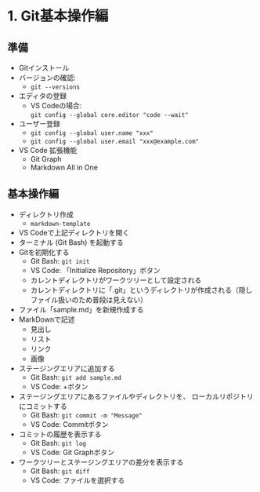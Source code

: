 # 1. Git基本操作編

## 準備
- Gitインストール
- バージョンの確認:
  - `git --versions`
- エディタの登録
	- VS Codeの場合:<br>
  	`git config --global core.editor "code --wait"`
- ユーザー登録
	- `git config --global user.name "xxx"`
	- `git config --global user.email "xxx@example.com"`
- VS Code 拡張機能
	- Git Graph
	- Markdown All in One

## 基本操作編
- ディレクトリ作成
  -  `markdown-template`
- VS Codeで上記ディレクトリを開く
- ターミナル (Git Bash) を起動する
- Gitを初期化する
	- Git Bash: `git init`
	- VS Code: 「Initialize Repository」ボタン
	- カレントディレクトリがワークツリーとして設定される
	- カレントディレクトリに「.git」というディレクトリが作成される（隠しファイル扱いのため普段は見えない）
- ファイル「sample.md」を新規作成する
- MarkDownで記述
	- 見出し
	- リスト
	- リンク
	- 画像
- ステージングエリアに追加する
	- Git Bash: `git add sample.md`
	- VS Code: +ボタン
- ステージングエリアにあるファイルやディレクトリを、 ローカルリポジトリにコミットする
	- Git Bash: `git commit -m "Message"`
	- VS Code: Commitボタン
- コミットの履歴を表示する
	- Git Bash: `git log`
	- VS Code: Git Graphボタン
- ワークツリーとステージングエリアの差分を表示する
	- Git Bash: `git diff`
	- VS Code: ファイルを選択する

